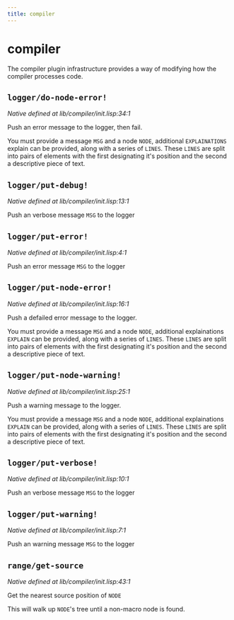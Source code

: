 ```yaml
---
title: compiler
---
```

# compiler
The compiler plugin infrastructure provides a way of modifying how the
compiler processes code.

## `logger/do-node-error!`
*Native defined at lib/compiler/init.lisp:34:1*

Push an error message to the logger, then fail.

You must provide a message `MSG` and a node `NODE`, additional
`EXPLAINATIONS` explain can be provided, along with a series of
`LINES`. These `LINES` are split into pairs of elements with the first
designating it's position and the second a descriptive piece of
text.

## `logger/put-debug!`
*Native defined at lib/compiler/init.lisp:13:1*

Push an verbose message `MSG` to the logger

## `logger/put-error!`
*Native defined at lib/compiler/init.lisp:4:1*

Push an error message `MSG` to the logger

## `logger/put-node-error!`
*Native defined at lib/compiler/init.lisp:16:1*

Push a defailed error message to the logger.

You must provide a message `MSG` and a node `NODE`, additional
explainations `EXPLAIN` can be provided, along with a series of
`LINES`. These `LINES` are split into pairs of elements with the first
designating it's position and the second a descriptive piece of
text.

## `logger/put-node-warning!`
*Native defined at lib/compiler/init.lisp:25:1*

Push a warning message to the logger.

You must provide a message `MSG` and a node `NODE`, additional
explainations `EXPLAIN` can be provided, along with a series of
`LINES`. These `LINES` are split into pairs of elements with the first
designating it's position and the second a descriptive piece of
text.

## `logger/put-verbose!`
*Native defined at lib/compiler/init.lisp:10:1*

Push an verbose message `MSG` to the logger

## `logger/put-warning!`
*Native defined at lib/compiler/init.lisp:7:1*

Push an warning message `MSG` to the logger

## `range/get-source`
*Native defined at lib/compiler/init.lisp:43:1*

Get the nearest source position of `NODE`

This will walk up `NODE`'s tree until a non-macro node is found.

